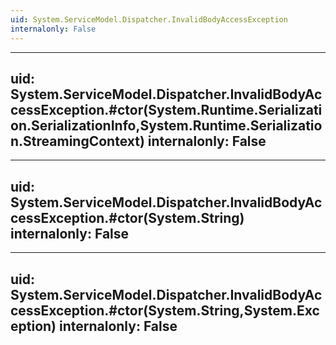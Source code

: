 ```yaml
---
uid: System.ServiceModel.Dispatcher.InvalidBodyAccessException
internalonly: False
---
```


---
uid: System.ServiceModel.Dispatcher.InvalidBodyAccessException.#ctor(System.Runtime.Serialization.SerializationInfo,System.Runtime.Serialization.StreamingContext)
internalonly: False
---

---
uid: System.ServiceModel.Dispatcher.InvalidBodyAccessException.#ctor(System.String)
internalonly: False
---

---
uid: System.ServiceModel.Dispatcher.InvalidBodyAccessException.#ctor(System.String,System.Exception)
internalonly: False
---
